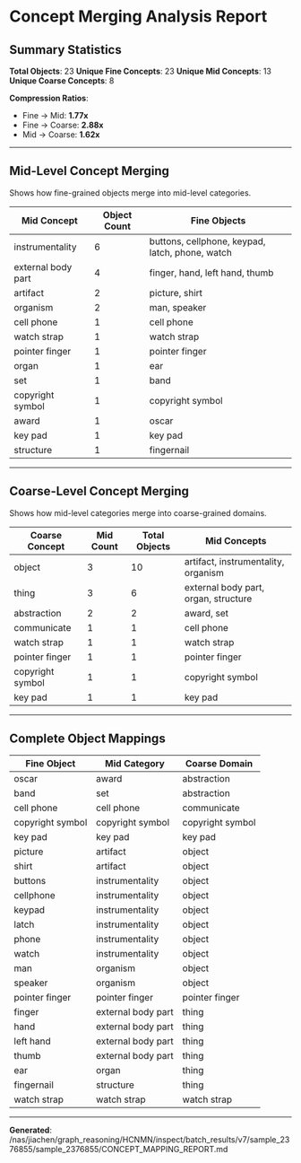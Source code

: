 # Concept Merging Analysis Report

## Summary Statistics

**Total Objects**: 23
**Unique Fine Concepts**: 23
**Unique Mid Concepts**: 13
**Unique Coarse Concepts**: 8

**Compression Ratios**:
- Fine → Mid: **1.77x**
- Fine → Coarse: **2.88x**
- Mid → Coarse: **1.62x**

---

## Mid-Level Concept Merging

Shows how fine-grained objects merge into mid-level categories.

| Mid Concept | Object Count | Fine Objects |
|-------------|--------------|-------------|
| instrumentality | 6 | buttons, cellphone, keypad, latch, phone, watch |
| external body part | 4 | finger, hand, left hand, thumb |
| artifact | 2 | picture, shirt |
| organism | 2 | man, speaker |
| cell phone | 1 | cell phone |
| watch strap | 1 | watch strap |
| pointer finger | 1 | pointer finger |
| organ | 1 | ear |
| set | 1 | band |
| copyright symbol | 1 | copyright symbol |
| award | 1 | oscar |
| key pad | 1 | key pad |
| structure | 1 | fingernail |

---

## Coarse-Level Concept Merging

Shows how mid-level categories merge into coarse-grained domains.

| Coarse Concept | Mid Count | Total Objects | Mid Concepts |
|----------------|-----------|---------------|-------------|
| object | 3 | 10 | artifact, instrumentality, organism |
| thing | 3 | 6 | external body part, organ, structure |
| abstraction | 2 | 2 | award, set |
| communicate | 1 | 1 | cell phone |
| watch strap | 1 | 1 | watch strap |
| pointer finger | 1 | 1 | pointer finger |
| copyright symbol | 1 | 1 | copyright symbol |
| key pad | 1 | 1 | key pad |

---

## Complete Object Mappings

| Fine Object | Mid Category | Coarse Domain |
|-------------|--------------|---------------|
| oscar | award | abstraction |
| band | set | abstraction |
| cell phone | cell phone | communicate |
| copyright symbol | copyright symbol | copyright symbol |
| key pad | key pad | key pad |
| picture | artifact | object |
| shirt | artifact | object |
| buttons | instrumentality | object |
| cellphone | instrumentality | object |
| keypad | instrumentality | object |
| latch | instrumentality | object |
| phone | instrumentality | object |
| watch | instrumentality | object |
| man | organism | object |
| speaker | organism | object |
| pointer finger | pointer finger | pointer finger |
| finger | external body part | thing |
| hand | external body part | thing |
| left hand | external body part | thing |
| thumb | external body part | thing |
| ear | organ | thing |
| fingernail | structure | thing |
| watch strap | watch strap | watch strap |

---

**Generated**: /nas/jiachen/graph_reasoning/HCNMN/inspect/batch_results/v7/sample_2376855/sample_2376855/CONCEPT_MAPPING_REPORT.md
